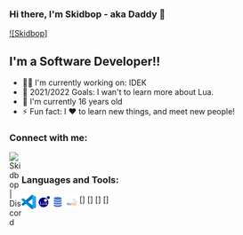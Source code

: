 ### Hi there, I'm Skidbop - aka Daddy 👋

[![Skidbop]](https://github.com/SkidbopDev)


## I'm a Software Developer!!

- 👨‍💻 I'm currently working on: IDEK
- 🥅 2021/2022 Goals: I wan't to learn more about Lua.
- 👴 I'm currently 16 years old
- ⚡ Fun fact: I ❤️ to learn new things, and meet new people!


### Connect with me:

[<img align="left" alt="Skidbop | Discord" width="22px" src="https://raw.githubusercontent.com/FortAwesome/Font-Awesome/master/svgs/brands/discord.svg" />][discord]


<br />

### Languages and Tools:

[<img align="left" alt="Visual Studio Code" width="26px" src="https://raw.githubusercontent.com/github/explore/80688e429a7d4ef2fca1e82350fe8e3517d3494d/topics/visual-studio-code/visual-studio-code.png" />]
[<img align="left" alt="Lua" width="26px" src="https://raw.githubusercontent.com/github/explore/80688e429a7d4ef2fca1e82350fe8e3517d3494d/topics/lua/lua.png" />]
[<img align="left" alt="SQL" width="26px" src="https://raw.githubusercontent.com/github/explore/80688e429a7d4ef2fca1e82350fe8e3517d3494d/topics/sql/sql.png" />]
[<img align="left" alt="MySQL" width="26px" src="https://raw.githubusercontent.com/github/explore/80688e429a7d4ef2fca1e82350fe8e3517d3494d/topics/mysql/mysql.png" />]




[discord]: https://discord.gg/VmfxkGgdYT

